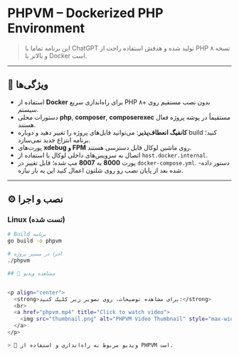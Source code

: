 # PHPVM – Dockerized PHP Environment

> این برنامه تماما با ChatGPT تولید شده و هدفش استفاده راحت از PHP نسخه ۸ و بالاتر با Docker است.

---

## 🚀 ویژگی‌ها

- استفاده از **Docker** برای راه‌اندازی سریع PHP ۸+ بدون نصب مستقیم روی سیستم.
- دستورات محلی **php**, **composer**, **composerexec** مستقیماً در پوشه پروژه فعال هستند.
- **کانفیگ انعطاف‌پذیر**: می‌توانید فایل‌های پروژه را تغییر دهید و دوباره build کنید؛ برنامه انتزاع جدید نمی‌سازد.
- پورت‌های **xdebug و FPM** روی ماشین لوکال قابل دسترسی هستند.
- اتصال به سرویس‌های داخلی لوکال با استفاده از `host.docker.internal`.
- پورت **8000** به **8007** مپ شده؛ قابل تغییر در `docker-compose.yml`.
-دستور داده شده بعد از پایان نصب رو روی شلتون اعمال کنید این یه بار نیازه.

---

## ⚙️ نصب و اجرا

### Linux (تست شده)

```bash
# Build برنامه
go build -o phpvm

# اجرا در مسیر پروژه
./phpvm

## 🎥 مشاهده ویدیو


<p align="center">
  <strong>برای مشاهده توضیحات، روی تصویر زیر کلیک کنید:</strong>
  <br>
  <a href="phpvm.mp4" title="Click to watch video">
    <img src="thumbnail.png" alt="PHPVM Video Thumbnail" style="max-width:800px; border-radius:10px; box-shadow: 0 4px 10px rgba(0,0,0,0.2);">
  </a>
</p>

> 📌 ویدیو مربوط به راه‌اندازی و استفاده از PHPVM است.
